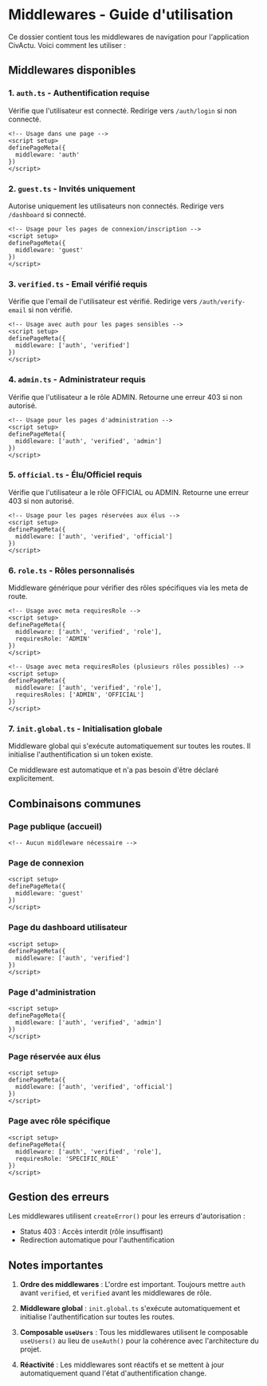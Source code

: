 # Middlewares - Guide d'utilisation

Ce dossier contient tous les middlewares de navigation pour l'application CivActu. Voici comment les utiliser :

## Middlewares disponibles

### 1. `auth.ts` - Authentification requise
Vérifie que l'utilisateur est connecté. Redirige vers `/auth/login` si non connecté.

```vue
<!-- Usage dans une page -->
<script setup>
definePageMeta({
  middleware: 'auth'
})
</script>
```

### 2. `guest.ts` - Invités uniquement
Autorise uniquement les utilisateurs non connectés. Redirige vers `/dashboard` si connecté.

```vue
<!-- Usage pour les pages de connexion/inscription -->
<script setup>
definePageMeta({
  middleware: 'guest'
})
</script>
```

### 3. `verified.ts` - Email vérifié requis
Vérifie que l'email de l'utilisateur est vérifié. Redirige vers `/auth/verify-email` si non vérifié.

```vue
<!-- Usage avec auth pour les pages sensibles -->
<script setup>
definePageMeta({
  middleware: ['auth', 'verified']
})
</script>
```

### 4. `admin.ts` - Administrateur requis
Vérifie que l'utilisateur a le rôle ADMIN. Retourne une erreur 403 si non autorisé.

```vue
<!-- Usage pour les pages d'administration -->
<script setup>
definePageMeta({
  middleware: ['auth', 'verified', 'admin']
})
</script>
```

### 5. `official.ts` - Élu/Officiel requis
Vérifie que l'utilisateur a le rôle OFFICIAL ou ADMIN. Retourne une erreur 403 si non autorisé.

```vue
<!-- Usage pour les pages réservées aux élus -->
<script setup>
definePageMeta({
  middleware: ['auth', 'verified', 'official']
})
</script>
```

### 6. `role.ts` - Rôles personnalisés
Middleware générique pour vérifier des rôles spécifiques via les meta de route.

```vue
<!-- Usage avec meta requiresRole -->
<script setup>
definePageMeta({
  middleware: ['auth', 'verified', 'role'],
  requiresRole: 'ADMIN'
})
</script>

<!-- Usage avec meta requiresRoles (plusieurs rôles possibles) -->
<script setup>
definePageMeta({
  middleware: ['auth', 'verified', 'role'],
  requiresRoles: ['ADMIN', 'OFFICIAL']
})
</script>
```

### 7. `init.global.ts` - Initialisation globale
Middleware global qui s'exécute automatiquement sur toutes les routes. Il initialise l'authentification si un token existe.

Ce middleware est automatique et n'a pas besoin d'être déclaré explicitement.

## Combinaisons communes

### Page publique (accueil)
```vue
<!-- Aucun middleware nécessaire -->
```

### Page de connexion
```vue
<script setup>
definePageMeta({
  middleware: 'guest'
})
</script>
```

### Page du dashboard utilisateur
```vue
<script setup>
definePageMeta({
  middleware: ['auth', 'verified']
})
</script>
```

### Page d'administration
```vue
<script setup>
definePageMeta({
  middleware: ['auth', 'verified', 'admin']
})
</script>
```

### Page réservée aux élus
```vue
<script setup>
definePageMeta({
  middleware: ['auth', 'verified', 'official']
})
</script>
```

### Page avec rôle spécifique
```vue
<script setup>
definePageMeta({
  middleware: ['auth', 'verified', 'role'],
  requiresRole: 'SPECIFIC_ROLE'
})
</script>
```

## Gestion des erreurs

Les middlewares utilisent `createError()` pour les erreurs d'autorisation :
- Status 403 : Accès interdit (rôle insuffisant)
- Redirection automatique pour l'authentification

## Notes importantes

1. **Ordre des middlewares** : L'ordre est important. Toujours mettre `auth` avant `verified`, et `verified` avant les middlewares de rôle.

2. **Middleware global** : `init.global.ts` s'exécute automatiquement et initialise l'authentification sur toutes les routes.

3. **Composable `useUsers`** : Tous les middlewares utilisent le composable `useUsers()` au lieu de `useAuth()` pour la cohérence avec l'architecture du projet.

4. **Réactivité** : Les middlewares sont réactifs et se mettent à jour automatiquement quand l'état d'authentification change.
